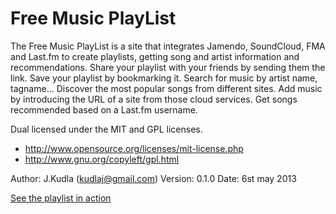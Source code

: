 Free Music PlayList
==========

The Free Music PlayList is a site that integrates Jamendo, SoundCloud, FMA and Last.fm to create playlists, 
getting song and artist information and recommendations.
Share your playlist with your friends by sending them the link.
Save your playlist by bookmarking it.
Search for music by artist name, tagname...
Discover the most popular songs from different sites.
Add music by introducing the URL of a site from those cloud services.
Get songs recommended based on a Last.fm username.

Dual licensed under the MIT and GPL licenses.
 - http://www.opensource.org/licenses/mit-license.php
  - http://www.gnu.org/copyleft/gpl.html

 Author: J.Kudla  (kudlaj@gmail.com)
 Version: 0.1.0
 Date: 6st may 2013

<a href="http://kudlaj.github.io/fmplaylist/fmplaylist.html">See the playlist in action</a>